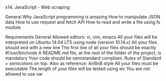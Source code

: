 x14. JavaScript - Web scraping

General Why JavaScript programming is amazing How to manipulate JSON data How to use request and fetch API How to read and write a file using fs module

Requirements General Allowed editors: vi, vim, emacs All your files will be interpreted on Ubuntu 14.04 LTS using node (version 10.14.x) All your files should end with a new line The first line of all your files should be exactly #!/usr/bin/node A README.md file, at the root of the folder of the project, is mandatory Your code should be semistandard compliant. Rules of Standard + semicolons on top. Also as reference: AirBnB style All your files must be executable The length of your files will be tested using wc You are not allowed to use var
